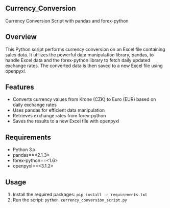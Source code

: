 ## Currency_Conversion

Currency Conversion Script with pandas and forex-python

## Overview

This Python script performs currency conversion on an Excel file containing sales data. 
It utilizes the powerful data manipulation library, pandas, to handle Excel data and the forex-python library to fetch daily updated exchange rates. 
The converted data is then saved to a new Excel file using openpyxl.

## Features

- Converts currency values from Krone (CZK) to Euro (EUR) based on daily exchange rates
- Uses pandas for efficient data manipulation
- Retrieves exchange rates from forex-python
- Saves the results to a new Excel file with openpyxl

## Requirements

- Python 3.x
- pandas==<2.1.3>
- forex-python==<1.6>
- openpyxl==<3.1.2>

## Usage

1. Install the required packages: `pip install -r requirements.txt`
2. Run the script: `python currency_conversion_script.py`
